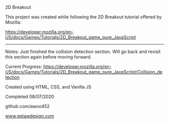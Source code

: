 2D Breakout

This project was created while following the 2D Breakout tutorial offered by Mozilla:

https://developer.mozilla.org/en-US/docs/Games/Tutorials/2D_Breakout_game_pure_JavaScript

**********************************************

Notes:
Just finished the collision detection section. Will go back and revisit this section again before moving forward. 

Current Progress:
https://developer.mozilla.org/en-US/docs/Games/Tutorials/2D_Breakout_game_pure_JavaScript/Collision_detection


Created using HTML, CSS, and Vanilla JS

Completed 08/07/2020

github.com/awoo452

www.getawdesign.com